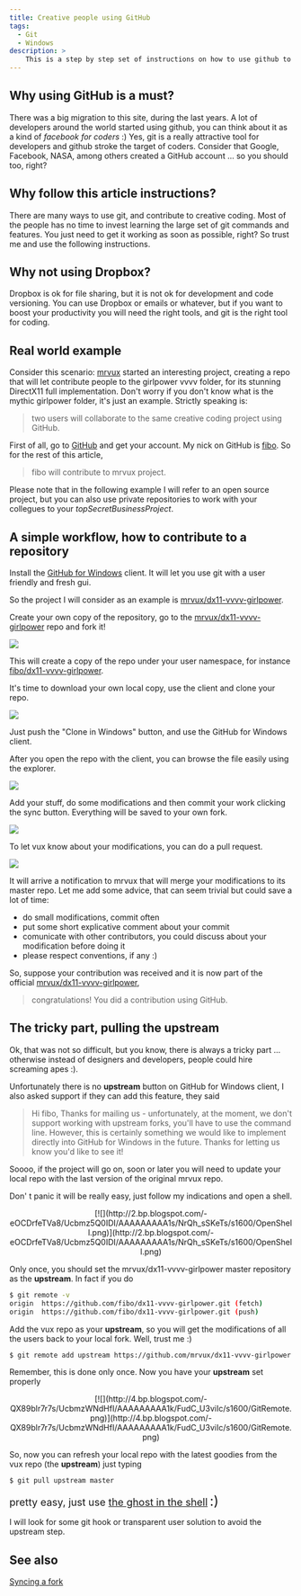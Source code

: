 ```yaml
---
title: Creative people using GitHub
tags:
  - Git
  - Windows
description: >
    This is a step by step set of instructions on how to use github to contribute to your favourite creative coding project (that is [vvvv](http://vvvv.org) of course) so you can help, improve it, and maybe add features you need for your own projects.
---
```


## Why using GitHub is a must?

There was a big migration to this site, during the last years. A lot of developers around the world started using github, you can think about it as a kind of *facebook for coders* :) Yes, git is a really attractive tool for developers and github stroke the target of coders. Consider that Google, Facebook, NASA, among others created a GitHub account ... so you should too, right?

## Why follow this article instructions?

There are many ways to use git, and contribute to creative coding. Most of the people has no time to invest learning the large set of git commands and features. You just need to get it working as soon as possible, right? So trust me and use the following instructions.

## Why not using Dropbox?

Dropbox is ok for file sharing, but it is not ok for development and code versioning. You can use Dropbox or emails or whatever, but if you want to boost your productivity you will need the right tools, and git is the right tool for coding.

## Real world example

Consider this scenario: [mrvux](https://github.com/mrvux) started an interesting project, creating a repo that will let contribute people to the girlpower vvvv folder, for its stunning DirectX11 full implementation. Don't worry if you don't know what is the mythic girlpower folder, it's just an example. Strictly speaking is:

> two users will collaborate to the same creative coding project using GitHub.

First of all, go to [GitHub](https://github.com/) and get your account. My nick on GitHub is [fibo](https://github.com/fibo). So for the rest of this article,

> fibo will contribute to mrvux project.

Please note that in the following example I will refer to an open source project, but you can also use private repositories to work with your collegues to your *topSecretBusinessProject*.

## A simple workflow, how to contribute to a repository

Install the [GitHub for Windows](http://windows.github.com/) client. It will let you use git with a user friendly and fresh gui.

So the project I will consider as an example is [mrvux/dx11-vvvv-girlpower][1].

Create your own copy of the repository, go to the [mrvux/dx11-vvvv-girlpower][1] repo and fork it!

[![](http://3.bp.blogspot.com/-DG1rSEXmDMs/UcbmyxOwQlI/AAAAAAAAA1U/jiYA0aRqXbs/s1600/ForkIt.png)](http://3.bp.blogspot.com/-DG1rSEXmDMs/UcbmyxOwQlI/AAAAAAAAA1U/jiYA0aRqXbs/s1600/ForkIt.png)

This will create a copy of the repo under your user namespace, for instance [fibo/dx11-vvvv-girlpower](https://github.com/fibo/dx11-vvvv-girlpower).

It's time to download your own local copy, use the client and clone your repo.

[![](http://1.bp.blogspot.com/-dbFeQTeum2Y/UcbmyDLmbsI/AAAAAAAAA1M/Ufjuv_nuoRE/s1600/CloneIt.png)](http://1.bp.blogspot.com/-dbFeQTeum2Y/UcbmyDLmbsI/AAAAAAAAA1M/Ufjuv_nuoRE/s1600/CloneIt.png)

Just push the "Clone in Windows" button, and use the GitHub for Windows client.

After you open the repo with the client, you can browse the file easily using the explorer.

[![](http://4.bp.blogspot.com/-yqf70MXdaq4/Ucbmz962RZI/AAAAAAAAA1o/1lYIeMwV0SY/s1600/OpenInExplorer.png)](http://4.bp.blogspot.com/-yqf70MXdaq4/Ucbmz962RZI/AAAAAAAAA1o/1lYIeMwV0SY/s1600/OpenInExplorer.png)

Add your stuff, do some modifications and then commit your work clicking the sync button. Everything will be saved to your own fork.

[![](http://1.bp.blogspot.com/-Isswc3_GHZY/UcbmyoJE1nI/AAAAAAAAA1Q/2I2YqP9eF3Q/s1600/CommitAndSync.png)](http://1.bp.blogspot.com/-Isswc3_GHZY/UcbmyoJE1nI/AAAAAAAAA1Q/2I2YqP9eF3Q/s1600/CommitAndSync.png)

To let vux know about your modifications, you can do a pull request.

[![](http://3.bp.blogspot.com/-L5Y4Cvjkym0/Ucbm1Bd_gYI/AAAAAAAAA10/7dHMNB7itjo/s1600/PullRequest.png)](http://3.bp.blogspot.com/-L5Y4Cvjkym0/Ucbm1Bd_gYI/AAAAAAAAA10/7dHMNB7itjo/s1600/PullRequest.png)

It will arrive a notification to mrvux that will merge your modifications to its master repo.
Let me add some advice, that can seem trivial but could save a lot of time:
*   do small modifications, commit often
*   put some short explicative comment about your commit
*   comunicate with other contributors, you could discuss about your modification before doing it
*   please respect conventions, if any :)

So, suppose your contribution was received and it is now part of the official&nbsp;[mrvux/dx11-vvvv-girlpower](https://github.com/mrvux/dx11-vvvv-girlpower),

> congratulations! You did a contribution using GitHub.

## The tricky part, pulling the upstream

Ok, that was not so difficult, but you know, there is always a tricky part ... otherwise instead of designers and developers, people could hire screaming apes :).

Unfortunately there is no **upstream** button on GitHub for Windows client, I also asked support if they can add this feature, they said

> Hi fibo, Thanks for mailing us - unfortunately, at the moment, we don't support working with upstream forks, you'll have to use the command line. However, this is certainly something we would like to implement directly into GitHub for Windows in the future. Thanks for letting us know you'd like to see it!

Soooo, if the project will go on, soon or later you will need to update your local repo with the last version of the original mrvux repo.

Don' t panic it will be really easy, just follow my indications and open a shell.</div>

<div class="separator" style="clear: both; text-align: center;">[![](http://2.bp.blogspot.com/-eOCDrfeTVa8/Ucbmz5Q0IDI/AAAAAAAAA1s/NrQh_sSKeTs/s1600/OpenShell.png)](http://2.bp.blogspot.com/-eOCDrfeTVa8/Ucbmz5Q0IDI/AAAAAAAAA1s/NrQh_sSKeTs/s1600/OpenShell.png)</div>
<div></div>

Only once, you should set the mrvux/dx11-vvvv-girlpower master repository as the **upstream**. In fact if you do

```bash
$ git remote -v
origin  https://github.com/fibo/dx11-vvvv-girlpower.git (fetch)
origin  https://github.com/fibo/dx11-vvvv-girlpower.git (push)
```

Add the vux repo as your **upstream**, so you will get the modifications of all the users back to your local fork. Well, trust me :)

```bash
$ git remote add upstream https://github.com/mrvux/dx11-vvvv-girlpower.git
```

Remember, this is done only once. Now you have your **upstream** set properly

<div class="separator" style="clear: both; text-align: center;">[![](http://4.bp.blogspot.com/-QX89blr7r7s/UcbmzWNdHfI/AAAAAAAAA1k/FudC_U3viIc/s1600/GitRemote.png)](http://4.bp.blogspot.com/-QX89blr7r7s/UcbmzWNdHfI/AAAAAAAAA1k/FudC_U3viIc/s1600/GitRemote.png)</div>

So, now you can refresh your local repo with the latest goodies from the vux repo (the **upstream**) just typing 

```bash
$ git pull upstream master
```

<span style="font-size: large;">pretty easy, just use [the ghost in the shell](https://www.youtube.com/watch?v=ZGJE82p39jI)</span> <span style="font-size: x-large;">:) </span>

I will look for some git hook or transparent user solution to avoid the upstream step.

## See also

[Syncing a fork](https://help.github.com/articles/syncing-a-fork)

  [1]: https://github.com/mrvux/dx11-vvvv-girlpower "mrvux/dx11-vvvv-girlpower GitHub repo"
